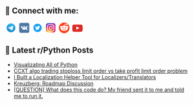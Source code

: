 ## 🔎 Connect with me:
[<img src="https://github.com/bullbesh/bullbesh/blob/main/images/Telegram.png" width="32" height="32" />](https://t.me/bullbesh)
[<img src="https://github.com/bullbesh/bullbesh/blob/main/images/VK.png" width="32" height="32" />](https://vk.com/bullbesh)
[<img src="https://github.com/bullbesh/bullbesh/blob/main/images/Twitter.png" width="32" height="32" />](https://twitter.com/bullbesh1)
[<img src="https://github.com/bullbesh/bullbesh/blob/main/images/Instagram.png" width="32" height="32" />](https://www.instagram.com/bullbesh)
[<img src="https://github.com/bullbesh/bullbesh/blob/main/images/Reddit.png" width="32" height="32" />](https://www.reddit.com/user/bullbesh)
[<img src="https://github.com/bullbesh/bullbesh/blob/main/images/YouTube.png" width="32" height="32" />](https://www.youtube.com/channel/UCtfjRs6uzgq5mfm8S06WTcg)

## 📕 Latest r/Python Posts
<!-- BLOG-POST-LIST:START -->
- [Visualizating All of Python](https://www.reddit.com/r/Python/comments/1j1vpng/visualizating_all_of_python/)
- [CCXT algo trading stoploss limit order vs take profit limit order problem](https://www.reddit.com/r/Python/comments/1j1s9hh/ccxt_algo_trading_stoploss_limit_order_vs_take/)
- [I Built a Localization Helper Tool for Localizers/Translators](https://www.reddit.com/r/Python/comments/1j1s5zt/i_built_a_localization_helper_tool_for/)
- [Kreuzberg: Roadmap Discussion](https://www.reddit.com/r/Python/comments/1j1rubo/kreuzberg_roadmap_discussion/)
- [[QUESTION] What does this code do? My friend sent it to me and told me to run it.](https://www.reddit.com/r/Python/comments/1j1rnmj/question_what_does_this_code_do_my_friend_sent_it/)
<!-- BLOG-POST-LIST:END -->
